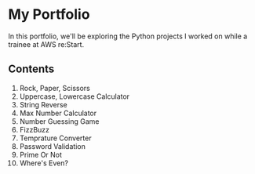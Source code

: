 # My Portfolio
In this portfolio, we'll be exploring the Python projects I worked on while a trainee at AWS re:Start.

## Contents ##

1. Rock, Paper, Scissors
2. Uppercase, Lowercase Calculator
3. String Reverse
4. Max Number Calculator
5. Number Guessing Game
6. FizzBuzz
7. Temprature Converter
8. Password Validation
9. Prime Or Not
10. Where's Even?